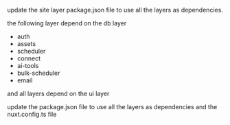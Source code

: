 update the site layer package.json file to use all the layers as dependencies.


the following layer depend on the db layer
- auth
- assets
- scheduler
- connect
- ai-tools
- bulk-scheduler
- email

and all layers depend on the ui layer 

update the package.json file to use all the layers as dependencies and the nuxt.config.ts file